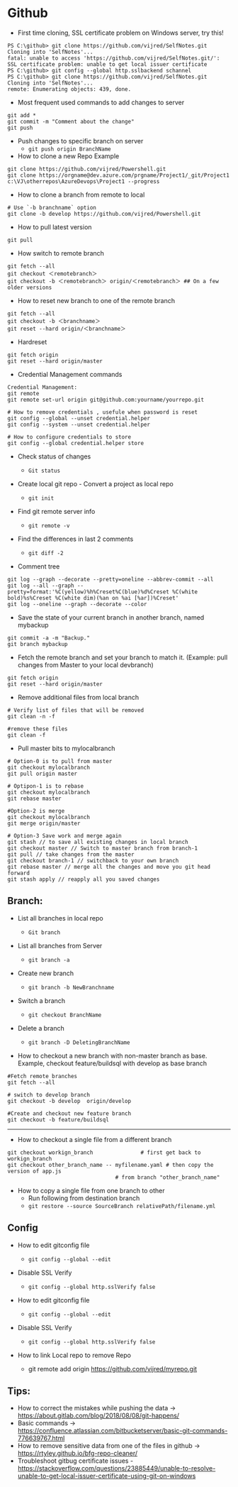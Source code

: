 Github
======

* First time cloning, SSL certificate problem on Windows server, try this!
```
PS C:\github> git clone https://github.com/vijred/SelfNotes.git
Cloning into 'SelfNotes'...
fatal: unable to access 'https://github.com/vijred/SelfNotes.git/': SSL certificate problem: unable to get local issuer certificate
PS C:\github> git config --global http.sslbackend schannel
PS C:\github> git clone https://github.com/vijred/SelfNotes.git
Cloning into 'SelfNotes'...
remote: Enumerating objects: 439, done.
```


* Most frequent used commands to add changes to server
```
git add *
git commit -m "Comment about the change"
git push
```
* Push changes to specific branch on server
    - `git push origin BranchName`
* How to clone a new Repo Example
```
git clone https://github.com/vijred/Powershell.git
git clone https://orgname@dev.azure.com/prgname/Project1/_git/Project1 c:\VJ\otherrepos\AzureDevops\Project1 --progress
```


* How to clone a branch from remote to local 
```
# Use `-b branchname` option
git clone -b develop https://github.com/vijred/Powershell.git
```
* How to pull latest version 
```
git pull
```

* How switch to remote branch
```
git fetch --all
git checkout ＜remotebranch＞
git checkout -b ＜remotebranch＞ origin/＜remotebranch＞ ## On a few older versions 
```

* How to reset new branch to one of the remote branch
```
git fetch --all
git checkout -b ＜branchname＞
git reset --hard origin/＜branchname＞
```

* Hardreset
```
git fetch origin
git reset --hard origin/master
```

* Credential Management commands
```
Credential Management:
git remote
git remote set-url origin git@github.com:yourname/yourrepo.git

# How to remove credentials , usefule when password is reset
git config --global --unset credential.helper
git config --system --unset credential.helper

# How to configure credentials to store
git config --global credential.helper store

```
* Check status of changes
    - `Git status`
* Create local git repo - Convert a project as local repo
    - `git init`

* Find git remote server info
    - `git remote -v`
* Find the differences in last 2 comments
    - `git diff -2`
* Comment tree
```
git log --graph --decorate --pretty=oneline --abbrev-commit --all
git log --all --graph --pretty=format:'%C(yellow)%h%Creset%C(blue)%d%Creset %C(white bold)%s%Creset %C(white dim)(%an on %ai [%ar])%Creset'
git log --oneline --graph --decorate --color
```
* Save the state of your current branch in another branch, named mybackup
```
git commit -a -m "Backup."
git branch mybackup
```
* Fetch the remote branch and set your branch to match it. (Example: pull changes from Master to your local devbranch)
```
git fetch origin
git reset --hard origin/master
```
* Remove additional files from local branch 
```
# Verify list of files that will be removed
git clean -n -f

#remove these files 
git clean -f
```
* Pull master bits to mylocalbranch 
```
# Option-0 is to pull from master 
git checkout mylocalbranch
git pull origin master

# Optipon-1 is to rebase 
git checkout mylocalbranch
git rebase master

#Option-2 is merge
git checkout mylocalbranch
git merge origin/master

# Option-3 Save work and merge again 
git stash // to save all existing changes in local branch
git checkout master // Switch to master branch from branch-1
git pull // take changes from the master
git checkout branch-1 // switchback to your own branch
git rebase master // merge all the changes and move you git head  forward
git stash apply // reapply all you saved changes 
```

Branch:
-------
* List all branches in local repo
    - `Git branch`
* List all branches from Server 
    - `git branch -a`
* Create new branch 
    - `git branch -b NewBranchname`
* Switch a branch
    - `git checkout BranchName`
* Delete a branch
    - `git branch -D DeletingBranchName`

* How to checkout a new branch with non-master branch as base. Example, checkout feature/buildsql with develop as base branch 
```
#Fetch remote branches
git fetch --all

# switch to develop branch
git checkout -b develop  origin/develop
 
#Create and checkout new feature branch
git checkout -b feature/buildsql
```
------


* How to checkout a single file from a different branch 
```
git checkout workign_branch               # first get back to workign_branch
git checkout other_branch_name -- myfilename.yaml # then copy the version of app.js 
                                  # from branch "other_branch_name"
```

* How to copy a single file from one branch to other 
	-	Run following from destination branch 
	-	`git restore --source SourceBranch relativePath/filename.yml`

Config
------
* How to edit gitconfig file
    -   `git config --global --edit` 
* Disable SSL Verify
    -   `git config --global http.sslVerify false`

* How to edit gitconfig file
    -   `git config --global --edit` 
* Disable SSL Verify
    -   `git config --global http.sslVerify false`

* How to link Local repo to remove Repo
	-	git remote add origin https://github.com/vijred/myrepo.git
	

Tips:
-----
* How to correct the mistakes while pushing the data -> https://about.gitlab.com/blog/2018/08/08/git-happens/ 
* Basic commands -> https://confluence.atlassian.com/bitbucketserver/basic-git-commands-776639767.html 
* How to remove sensitive data from one of the files in github -> https://rtyley.github.io/bfg-repo-cleaner/ 
* Troubleshoot gitbug certificate issues - https://stackoverflow.com/questions/23885449/unable-to-resolve-unable-to-get-local-issuer-certificate-using-git-on-windows
